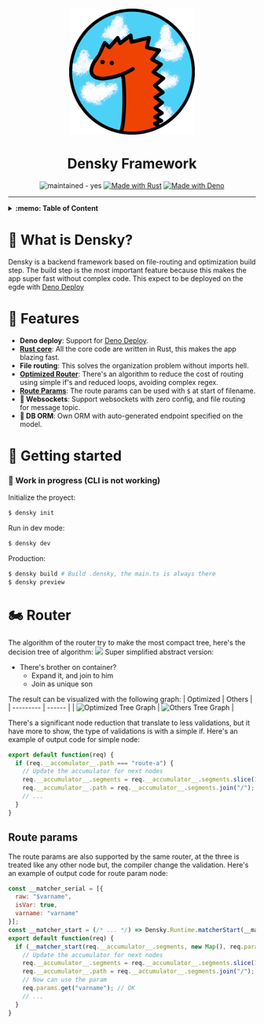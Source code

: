 <p align="center">
  <img src=".github/logo-720px.png" width="256px" />
  <h1 align="center"> Densky Framework </h1>
</p>

<div align="center">
  <img src="https://img.shields.io/badge/maintained-yes-blue" alt="maintained - yes">
  <a href="https://rust-lang.org/" title="Go to Rust homepage"><img src="https://img.shields.io/badge/Rust-orange?logo=rust&logoColor=white" alt="Made with Rust"></a>
  <a href="https://deno.land" title="Go to Deno homepage"><img src="https://img.shields.io/badge/Deno-blue?logo=deno&logoColor=white" alt="Made with Deno"></a>
</div>

<hr />

<details>
  <summary> <b>:memo: Table of Content</b> </summary>
  
- [:notebook: What is Densky?](#notebook-what-is-densky)
- [:star2: Features](#star2-features)
- [:rocket: Getting started](#rocket-getting-started)
- [:motorcycle: Router](#motorcycle-router)
- [Route params](#route-params)
</details>

# :notebook: What is Densky?
Densky is a backend framework based on file-routing and optimization build step.
The build step is the most important feature because this makes the app super fast without complex code. 
This expect to be deployed on the egde with [Deno Deploy](http://deploy.deno.com)

# :star2: Features
- **Deno deploy**: Support for [Deno Deploy](http://deploy.deno.com).
- [**Rust core**](packages/core): All the core code are written in Rust, this makes the app blazing fast.
- **File routing**: This solves the organization problem without imports hell.
- [**Optimized Router**](#motorcycle-router): There's an algorithm to reduce the cost of routing using simple if's and reduced loops, avoiding complex regex.
- [**Route Params**](#route-params): The route params can be used with `$` at start of filename.
- **:construction: Websockets**: Support websockets with zero config, and file routing for message topic.
- **:construction: DB ORM**: Own ORM with auto-generated endpoint specified on the model.

# :rocket: Getting started
### :construction: Work in progress (CLI is not working)
Initialize the proyect:
```bash
$ densky init
```

Run in dev mode:
```bash
$ densky dev
```

Production:
```bash
$ densky build # Build .densky, the main.ts is always there
$ densky preview
```

# :motorcycle: Router
The algorithm of the router try to make the most compact tree, here's the decision tree of algorithm:
![](https://mermaid.ink/img/pako:eNptUk2PmzAQ_SsjX7qR2IjPQDhUqoIqbau0VXcvrbh4sTdYBTuyjZIt5L93MKTJNuXCePzemw-_nlSKcZKTnab7Gp6KUgJ-GyWtVk3D9XfVWX5Xkg-MgR5jDVUtGlaSBdzfv4ci6EvyWUgG6mUCwJ0DLEpymsSKwCGHj7Rpnmn1a4BzNOtSAxUW5EcLL_MNyr8lbwVjDT9QzQe4xLcC7d-7G4kHyfhxAPe7JYoxfcP5amuc2M01QBH2T3jk7wyYGiswMHzXcmnPg4YT6Qc3CI5wMY-q5fNWhAHqilEhub4sZ-Z8UUiJkfKAODk1eQFFV8LfuqaZ23eLBquudRdvKaPuluvduKpPSkh4VraeiAZnRi4FyQ__U4ivirp-NmcMam00pzjV1UhwEKhsa2H-3WV8aWUzFh5b6YwFiiMI6x5hthTxSMt1SwVDS_YjvST4Ai0-Zo4hoxqdUcoT4mhn1eOrrEhudcc90u0ZNlQIik5uSY5GMpjlTFilt5PHndU9sqeS5D05kjxeLaN1mEVZEKySIE5Tj7xiNlovEz_IkiwK0jj2k9XJI7-VQlV_ucbEyk_jMEsSPw2d2k935yqe_gBZYwsS?type=png)
Super simplified abstract version:
- There's brother on container?
  - Expand it, and join to him
  - Join as unique son 

The result can be visualized with the following graph:
| Optimized | Others |
| --------- | ------ |
| ![Optimized Tree Graph](https://mermaid.ink/img/pako:eNqFkk1PhDAQhv8KmWQTTfhq-e7BxA0XD17Uk9ZDd1tdolDShWRXwn-3gLsCQbeXTqbP-3amnQa2kgsg8K5YuTOeUloYeq1WBroruDi8UHAovBqWdYMeZF2J2ysKqgssRuH6Er0-05sJPVh13ClOhSg1zPU2cx6MRuwancCNhS6g-BfFCyiesD817OtSKKtT9YpBg-cN4vlzOLPa_1AsPQkeFY7_6XGBGzfoTCoHE3KhcpZx_b1NZ0Ch2olcUCA65Ex9UKBFqzlWV_LxWGyBVKoWJtQlZ5VIM6anIgfyxj73Oit4Vkl1P8xLPzYmlKwA0sABiB_aXoJjL0YoDJAfRSYcddZL7MBFcRB7KPJ9NwhbE76k1K6unehE6EY-joPAjXDv9tyf9Te233o6wfU?type=png) | ![Others Tree Graph](https://mermaid.ink/img/pako:eNp9kslOwzAQhl8lGqkSSNns7D4gUeXCgQtwAnNwY7eNIHHkJlJL1HfHSWibRiW-eDT-5p_F00ImuQACG8WqrfGW0tLQBz2VXOw_KDgUPg3LekAvsqnF4x0F1RkWo3A_iy7P6OqCDiIddLJTISpNcn2NNQeJEbhEJ2ploTkOXzg85fAV-Jd611RCWV1Ijw8Bi4WBp33h6QicSdX_B90aRkePysczbd5Gx506V12ACYVQBcu5_ti206BQb0UhKBBtcqa-KNDyqDnW1PL1UGZAatUIE5qKs1qkOdP7UABZs--d9gqe11I9D5uSyXKdb3RsxUogLeyB-KHtJTj2YoTCAPlRZMJBe73EDlwUB7GHIt93g_Bowo-UWte1E-0I3cjHcRC4Ee7V3vu3PufxFxwBwfw?type=png) |

There's a significant node reduction that translate to less validations, but it have more to show, the type of validations is with a simple if. 
Here's an example of output code for simple node:
```javascript
export default function(req) {
  if (req.__accomulator__.path === "route-a") {
    // Update the accumulator for next nodes
    req.__accumulator__.segments = req.__accumulator__.segments.slice(1);
    req.__accumulator__.path = req.__accumulator__.segments.join("/");
    // ...
  }
}
```
## Route params
The route params are also supported by the same router, at the three is treated like any other node but, the compiler change the validation.
Here's an example of output code for route param node:
```javascript
const __matcher_serial = [{
  raw: "$varname",
  isVar: true,
  varname: "varname"
}];
const __matcher_start = (/* ... */) => Densky.Runtime.matcherStart(__matcher_serial, /* ... */);
export default function(req) {
  if (__matcher_start(req.__accumulator__.segments, new Map(), req.params)) {
    // Update the accumulator for next nodes
    req.__accumulator__.segments = req.__accumulator__.segments.slice(1);
    req.__accumulator__.path = req.__accumulator__.segments.join("/");
    // Now can use the param
    req.params.get("varname"); // OK
    // ...
  }
}
```
